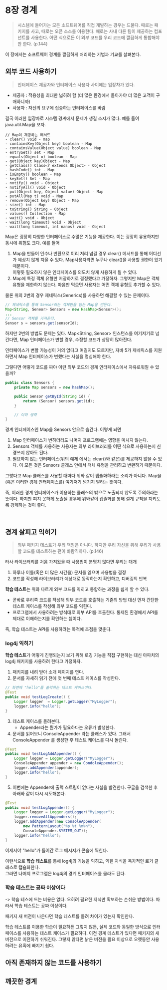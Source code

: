 # 8장 경계

> 시스템에 들어가는 모든 소프트웨어를 직접 개발하는 경우는 드물다. 때로는 패키지를 사고, 때로는 오픈 소스를 이용한다. 때로는 사내 다른 팀이 제공하는 컴포넌트를 사용한다. 어떤 식으로든 이 외부 코드를 우리 코드에 깔끔하게 통합해야만 한다. (p.144)

이 장에서는 소프트웨어 경계를 깔끔하게 처리하는 기법과 기교를 살펴본다.

## 외부 코드 사용하기
> 인터페이스 제공자와 인터페이스 사용자 사이에는 입장차가 있다.

- 제공자 : 적용성을 최대한 넓히려 함 (더 많은 환경에서 돌아가야 더 많은 고객이 구매하니까)
- 사용자 : 자신의 요구에 집중하는 인터페이스를 바람

결국 이러한 입장차로 시스템 경계에서 문제가 생길 소지가 많다. 예를 들어 java.util.Map을 보자.

```
// Map이 제공하는 메서드
- clear() void - map
- containsKey(Object key) boolean - Map
- containsValue(Object value) boolean - Map
- entrySet() set - Map
- equals(Object o) boolean - Map
- get(Object key)Object - Map
- getClass() Class<? extends Object> - Object
- hashCode() int - Map
- isEmpty() boolean - Map
- keySet() Set - Map
- notify() void - Object
- notifyAll() void - Object
- put(Object key, Object value) Object - Map
- putAll(Map t) void - Map
- remove(Object key) Object - Map
- size() int - Map
- toString() String - Object
- values() Collection - Map
- wait() void - Object
- wait(long timeout) void - Object
- wait(long timeout, int nanos) void - Object
```

Map은 굉장히 다양한 인터페이스로 수많은 기능을 제공한다. 이는 굉장히 유용하지만 동시에 위험도 크다. 예를 들어
1. Map을 만들어 인수나 반환으로 이리 저리 넘길 경우 clear() 메서드를 통해 어디선가 예상치 않게 지울 수 있다. Map사용자라면 누구나 clear()을 사용할 권한이 있기 때문이다. </br> 이렇듯 필요하지 않은 인터페이스를 의도치 않게 사용하게 될 수 있다.
2. Map에 특정 객체 유형만 저장하기로 결정했다고 가정하자. 그렇지만 Map은 객체 유형을 제한하지 않는다. 마음만 먹으면 사용자는 어떤 객체 유형도 추가할 수 있다.

물론 위의 2번의 경우 제네릭스(Generics)를 사용하면 해결할 수 있는 문제이다.

```java
// 제네릭스를 통해 Sensor라는 객체만을 담는 Map을 만든다.
Map<String, Seneor> Sensors = new HashMap<Sensor>();
...
// Sensor 객체를 가져온다.
Sensor s = sensors.get(sensorId);
```

하지만 2번의 방법도 문제는 있다. Map<String, Sensor> 인스턴스를 여기저기로 넘긴다면, Map 인터페이스가 변할 경우, 수정할 코드가 상당히 많아진다.

인터페이스가 변할 가능성이 거의 없다고 여길지도 모르지만, 자바 5가 제네릭스를 지원하면서 Map 인터페이스가 변했다는 사실을 명심해야 한다. 

그렇다면 어떻게 코드를 짜야 이런 외부 코드의 경계 인터페이스에서 자유로워질 수 있을까?

```java
public class Sensors {
    private Map sensors = new hashMap();

    public Sensor getById(String id) {
        return (Sensor) sensors.get(id);
    }

    // 이하 생략
}
```

경계 인터페이스인 Map을 Sensors 안으로 숨긴다. 이렇게 되면
1. Map 인터페이스가 변하더라도 나머지 프로그램에는 영향을 미치지 않는다.
2. Sensors 객체를 사용하는 사용자는 외부 라이브러리를 어떤 식으로 사용하는지 신경쓰지 않아도 된다.
3. 필요하지 않는 인터페이스(위의 예제 에서는 clear()와 같은)를 제공하지 않을 수 있다.
이 모든 것은 Sensors 클래스 안에서 객체 유형을 관리하고 변환하기 때문이다.

그렇다고 Map 클래스를 사용할 대마다 위와 같이 캡슐화하라는 소리가 아니다. Map을(혹은 이러한 경계 인터페이스를) 여기저기 넘기지 말라는 뜻이다.

즉, 이러한 경계 인터페이스가 이용하는 클래스의 밖으로 노출되지 않도록 주의하라는 뜻이다. 하지만 피치 못하게 노출될 경우에 위와같이 캡슐화를 통해 설계 규칙을 지키도록 강제하는 것이 좋다.

</br>

## 경계 살피고 익히기
> 외부 패키지 테스트가 우리 책임은 아니다. 하지만 우리 자신을 위해 우리가 사용할 코드를 테스트하는 편이 바람직하다. (p.146)

타사 라이브러리를 처음 가져왔을 때 사용법이 분명치 않다면 우리는 대개
1. 하루나 이틀(혹은 더 많은 시간을) 문서를 읽으며 사용법을 결정
2. 코드를 작성해 라이브러리가 예상대로 동작하는지 확인하고, 디버깅의 반복

**학습 테스트**는 위와 다르게 외부 코드를 익히고 통합하는 과정을 쉽게 할 수 있다.

- 곧바로 우리쪽 코드를 작성해 외부 코드를 호출하는 기존의 방법 대신 먼저 간단한 테스트 케이스를 작성해 외부 코드를 익힌다.
- 프로그램에서 사용하려는 방식대로 외부 API를 호출한다. 통제된 환경에서 API를 제대로 이해하는지를 확인하는 셈이다.

즉, 학습 테스트는 API를 사용하려는 목적에 초점을 맞춘다.

### log4j 익히기

**학습 테스트**가 어떻게 진행되는지 보기 위해 로깅 기능을 직접 구현하는 대신 아파치의 log4j 패키지를 사용하려 한다고 가정하자.
1. 패키지를 내려 받아 소개 페이지를 연다.
2. 문서를 자세히 읽기 전에 첫 번째 테스트 케이스를 작성한다.

```java
// 화면에 "hello"를 출력하는 테스트 케이스이다.
@Test
public void testLogCreate() {
    Logger logger  = Logger.getLogger("MyLogger");
    logger.info("hello");
}
```

3. 테스트 케이스를 돌려본다.
    - Appender라는 뭔가가 필요하다는 오류가 발생한다.
4. 문서를 읽어보니 ConsoleAppender 라는 클래스가 있다. 그래서 ConsoleAppender 를 생성한 후 테스트 케이스를 다시 돌린다.

```java
@Test
public void testLogAddAppender() {
    Logger logger = Logger.getLogger("MyLogger");
    ConsoleAppender appender = new CondoleAppender();
    logger.addAppender(appender);
    logger.info("hello");
}
```

5. 이번에는 Appender에 출력 스트림이 없다는 사실을 발견한다. 구글을 검색한 후 아래와 같이 다시 시도해본다.

```java
@Test
public void testLogAppender() {
    Logger logger = Logger.getLogger("MyLogger");
    logger.removeAllAppenders();
    logger.addAppender(new ConsoleAppender(
        new PatternLayout("%p %t %m%n"),
        ConsoleAppender.SYSTEM_OUT));
    logger.info("hello");
}
```

이제서야 "hello"가 들어간 로그 메시지가 콘솔에 찍힌다.

이런식으로 **학습 테스트**를 통해 log4j의 기능을 익히고, 익힌 지식을 독자적인 로거 클래스로 캡슐화한다. </br>
그러면 나머지 프로그램은 log4j의 경계 인터페이스를 몰라도 된다.

### 학습 테스트는 공짜 이상이다

-> 학습 테스에 드는 비용은 없다. 오히려 필요한 지식만 확보하는 손쉬운 방법이다. 따라서 학습 테스트는 공짜 이상이다. 

패키지 새 버전이 나온다면 학습 테스트를 돌려 차이가 있는지 확인한다.

학습 테스트를 이용한 학습이 필요하든 그렇지 않든, 실제 코드와 동일한 방식으로 인터페이스를 사용하는 테스트 케이스가 필요하다. 이전 경계 테스트가 있다면 패키지의 새 버전으로 이전하기 쉬워진다. 그렇지 않다면 낡은 버전을 필요 이상으로 오랫동안 사용하려는 유혹에 빠지기 쉽다.

## 아직 존재하지 않는 코드를 사용하기

## 깨끗한 경계



